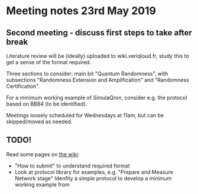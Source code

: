 # Meeting notes 23rd May 2019
## Second meeting - discuss first steps to take after break

Literature review will be (ideally) uploaded to wiki.veriqloud.fr, study this to get a sense of the format required.

Three sections to consider: main bit "Quantum Randomness", with subsections "Randomness Extension and Amplification" and "Randomness Certification".

For a minimum working example of SimulaQron, consider e.g. the protocol based on BB84 (to be identified).

Meetings loosely scheduled for Wednesdays at 11am, but can be skipped/moved as needed.

## TODO!

Read some pages on [the wiki](wiki.veriqloud.fr):
* "How to submit" to understand required format
* Look at protocol library for examples, e.g. "Prepare and Measure Network stage"
Idenfity a simple protocol to develop a minimum working example from